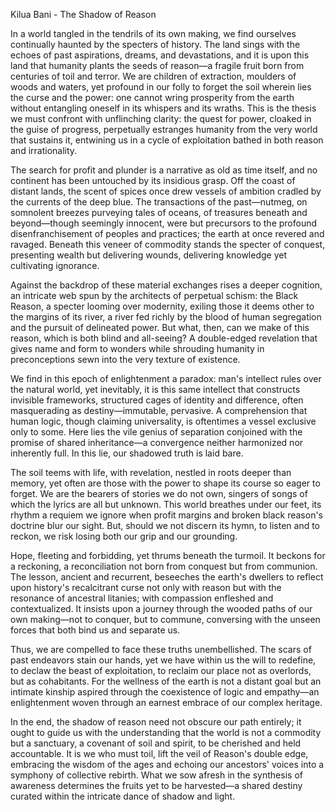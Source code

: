Kilua Bani - The Shadow of Reason

In a world tangled in the tendrils of its own making, we find ourselves continually haunted by the specters of history. The land sings with the echoes of past aspirations, dreams, and devastations, and it is upon this land that humanity plants the seeds of reason—a fragile fruit born from centuries of toil and terror. We are children of extraction, moulders of woods and waters, yet profound in our folly to forget the soil wherein lies the curse and the power: one cannot wring prosperity from the earth without entangling oneself in its whispers and its wraths. This is the thesis we must confront with unflinching clarity: the quest for power, cloaked in the guise of progress, perpetually estranges humanity from the very world that sustains it, entwining us in a cycle of exploitation bathed in both reason and irrationality.

The search for profit and plunder is a narrative as old as time itself, and no continent has been untouched by its insidious grasp. Off the coast of distant lands, the scent of spices once drew vessels of ambition cradled by the currents of the deep blue. The transactions of the past—nutmeg, on somnolent breezes purveying tales of oceans, of treasures beneath and beyond—though seemingly innocent, were but precursors to the profound disenfranchisement of peoples and practices; the earth at once revered and ravaged. Beneath this veneer of commodity stands the specter of conquest, presenting wealth but delivering wounds, delivering knowledge yet cultivating ignorance.

Against the backdrop of these material exchanges rises a deeper cognition, an intricate web spun by the architects of perpetual schism: the Black Reason, a specter looming over modernity, exiling those it deems other to the margins of its river, a river fed richly by the blood of human segregation and the pursuit of delineated power. But what, then, can we make of this reason, which is both blind and all-seeing? A double-edged revelation that gives name and form to wonders while shrouding humanity in preconceptions sewn into the very texture of existence.

We find in this epoch of enlightenment a paradox: man's intellect rules over the natural world, yet inevitably, it is this same intellect that constructs invisible frameworks, structured cages of identity and difference, often masquerading as destiny—immutable, pervasive. A comprehension that human logic, though claiming universality, is oftentimes a vessel exclusive only to some. Here lies the vile genius of separation conjoined with the promise of shared inheritance—a convergence neither harmonized nor inherently full. In this lie, our shadowed truth is laid bare.

The soil teems with life, with revelation, nestled in roots deeper than memory, yet often are those with the power to shape its course so eager to forget. We are the bearers of stories we do not own, singers of songs of which the lyrics are all but unknown. This world breathes under our feet, its rhythm a requiem we ignore when profit margins and broken black reason's doctrine blur our sight. But, should we not discern its hymn, to listen and to reckon, we risk losing both our grip and our grounding.

Hope, fleeting and forbidding, yet thrums beneath the turmoil. It beckons for a reckoning, a reconciliation not born from conquest but from communion. The lesson, ancient and recurrent, beseeches the earth's dwellers to reflect upon history's recalcitrant curse not only with reason but with the resonance of ancestral litanies; with compassion enfleshed and contextualized. It insists upon a journey through the wooded paths of our own making—not to conquer, but to commune, conversing with the unseen forces that both bind us and separate us.

Thus, we are compelled to face these truths unembellished. The scars of past endeavors stain our hands, yet we have within us the will to redefine, to declaw the beast of exploitation, to reclaim our place not as overlords, but as cohabitants. For the wellness of the earth is not a distant goal but an intimate kinship aspired through the coexistence of logic and empathy—an enlightenment woven through an earnest embrace of our complex heritage.

In the end, the shadow of reason need not obscure our path entirely; it ought to guide us with the understanding that the world is not a commodity but a sanctuary, a covenant of soil and spirit, to be cherished and held accountable. It is we who must toil, lift the veil of Reason's double edge, embracing the wisdom of the ages and echoing our ancestors' voices into a symphony of collective rebirth. What we sow afresh in the synthesis of awareness determines the fruits yet to be harvested—a shared destiny curated within the intricate dance of shadow and light.